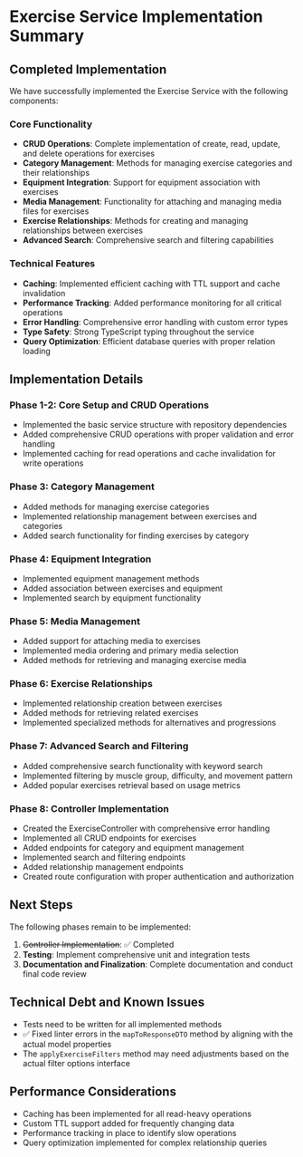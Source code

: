 # Exercise Service Implementation Summary

## Completed Implementation

We have successfully implemented the Exercise Service with the following components:

### Core Functionality
- **CRUD Operations**: Complete implementation of create, read, update, and delete operations for exercises
- **Category Management**: Methods for managing exercise categories and their relationships
- **Equipment Integration**: Support for equipment association with exercises
- **Media Management**: Functionality for attaching and managing media files for exercises
- **Exercise Relationships**: Methods for creating and managing relationships between exercises
- **Advanced Search**: Comprehensive search and filtering capabilities

### Technical Features
- **Caching**: Implemented efficient caching with TTL support and cache invalidation
- **Performance Tracking**: Added performance monitoring for all critical operations
- **Error Handling**: Comprehensive error handling with custom error types
- **Type Safety**: Strong TypeScript typing throughout the service
- **Query Optimization**: Efficient database queries with proper relation loading

## Implementation Details

### Phase 1-2: Core Setup and CRUD Operations
- Implemented the basic service structure with repository dependencies
- Added comprehensive CRUD operations with proper validation and error handling
- Implemented caching for read operations and cache invalidation for write operations

### Phase 3: Category Management
- Added methods for managing exercise categories
- Implemented relationship management between exercises and categories
- Added search functionality for finding exercises by category

### Phase 4: Equipment Integration
- Implemented equipment management methods
- Added association between exercises and equipment
- Implemented search by equipment functionality

### Phase 5: Media Management
- Added support for attaching media to exercises
- Implemented media ordering and primary media selection
- Added methods for retrieving and managing exercise media

### Phase 6: Exercise Relationships
- Implemented relationship creation between exercises
- Added methods for retrieving related exercises
- Implemented specialized methods for alternatives and progressions

### Phase 7: Advanced Search and Filtering
- Added comprehensive search functionality with keyword search
- Implemented filtering by muscle group, difficulty, and movement pattern
- Added popular exercises retrieval based on usage metrics

### Phase 8: Controller Implementation
- Created the ExerciseController with comprehensive error handling
- Implemented all CRUD endpoints for exercises
- Added endpoints for category and equipment management
- Implemented search and filtering endpoints
- Added relationship management endpoints
- Created route configuration with proper authentication and authorization

## Next Steps

The following phases remain to be implemented:

1. ~~Controller Implementation~~: ✅ Completed
2. **Testing**: Implement comprehensive unit and integration tests
3. **Documentation and Finalization**: Complete documentation and conduct final code review

## Technical Debt and Known Issues

- Tests need to be written for all implemented methods
- ✅ Fixed linter errors in the `mapToResponseDTO` method by aligning with the actual model properties
- The `applyExerciseFilters` method may need adjustments based on the actual filter options interface

## Performance Considerations

- Caching has been implemented for all read-heavy operations
- Custom TTL support added for frequently changing data
- Performance tracking in place to identify slow operations
- Query optimization implemented for complex relationship queries 